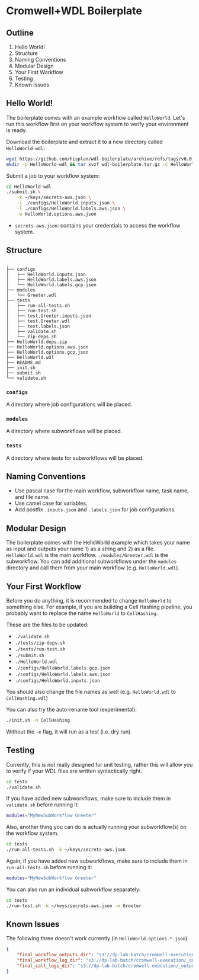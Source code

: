 # Cromwell+WDL Boilerplate

## Outline

1. Hello World!
1. Structure
1. Naming Conventions
1. Modular Design
1. Your First Workflow
1. Testing
1. Known Issues

## Hello World!

The boilerplate comes with an example workflow called `HelloWorld`. Let's run this workflow first on your workflow system to verify your environment is ready.

Download the boilerplate and extract it to a new directory called `HelloWorld-wdl`:

```bash
wget https://github.com/hisplan/wdl-boilerplate/archive/refs/tags/v0.0.9.tar.gz -O wdl-boilerplate.tar.gz
mkdir -p HelloWorld-wdl && tar xvzf wdl-boilerplate.tar.gz -C HelloWorld-wdl --strip-components 1
```

Submit a job to your workflow system:

```bash
cd HelloWorld-wdl
./submit.sh \
    -k ~/keys/secrets-aws.json \
    -i ./configs/HelloWorld.inputs.json \
    -l ./configs/HelloWorld.labels.aws.json \
    -o HelloWorld.options.aws.json
```

- `secrets-aws.json`: contains your credentials to access the workflow system.

## Structure

```
.
├── configs
│   ├── HelloWorld.inputs.json
│   ├── HelloWorld.labels.aws.json
│   └── HelloWorld.labels.gcp.json
├── modules
│   └── Greeter.wdl
├── tests
│   ├── run-all-tests.sh
│   ├── run-test.sh
│   ├── test.Greeter.inputs.json
│   ├── test.Greeter.wdl
│   ├── test.labels.json
│   ├── validate.sh
│   └── zip-deps.sh
├── HelloWorld.deps.zip
├── HelloWorld.options.aws.json
├── HelloWorld.options.gcp.json
├── HelloWorld.wdl
├── README.md
├── init.sh
├── submit.sh
└── validate.sh
```

### `configs`

A directory where job configurations will be placed.

### `modules`

A directory where subworkflows will be placed.

### `tests`

A directory where tests for subworkflows will be placed.

## Naming Conventions

- Use pascal case for the main workflow, subworkflow name, task name, and file name.
- Use camel case for variables.
- Add postfix `.inputs.json` and `.labels.json` for job configurations.

## Modular Design

The boilerplate comes with the HelloWorld example which takes your name as input and outputs your name 1) as a string and 2) as a file. `HelloWorld.wdl` is the main workflow. `./modules/Greeter.wdl` is the subworkflow. You can add additional subworkflows under the `modules` directory and call them from your main workflow (e.g. `HelloWorld.wdl`).

## Your First Workflow

Before you do anything, it is recommended to change `HelloWorld` to something else. For example, if you are building a Cell Hashing pipeline, you probably want to replace the name `HelloWorld` to `CellHashing`.

These are the files to be updated:

- `./validate.sh`
- `./tests/zip-deps.sh`
- `./tests/run-test.sh`
- `./submit.sh`
- `./HelloWorld.wdl`
- `./configs/HelloWorld.labels.gcp.json`
- `./configs/HelloWorld.labels.aws.json`
- `./configs/HelloWorld.inputs.json`

You should also change the file names as well (e.g. `HelloWorld.wdl` to `CellHashing.wdl`)

You can also try the auto-rename tool (experimental):

```bash
./init.sh -n CellHashing
```

Without the `-e` flag, it will run as a test (i.e. dry run)


## Testing

Currently, this is not really designed for unit testing, rather this will allow you to verify if your WDL files are written syntactically right.

```bash
cd tests
./validate.sh
```

If you have added new subworkflows, make sure to include them in `validate.sh` before running it:

```bash
modules="MyNewSubWorkflow Greeter"
```

Also, another thing you can do is actually running your subworkflow(s) on the workflow system.

```bash
cd tests
./run-all-tests.sh -k ~/keys/secrets-aws.json
```

Again, if you have added new subworkflows, make sure to include them in `run-all-tests.sh` before running it:

```bash
modules="MyNewSubWorkflow Greeter"
```

You can also run an individual subworkflow separately:

```bash
cd tests
./run-test.sh -k ~/keys/secrets-aws.json -m Greeter
```

## Known Issues

The following three doesn't work currently (in `HelloWorld.options.*.json`)

```json
{
    "final_workflow_outputs_dir": "s3://dp-lab-batch/cromwell-execution/_outputs/HelloWorld/results",
    "final_workflow_log_dir": "s3://dp-lab-batch/cromwell-execution/_outputs/HelloWorld/workflow-logs",
    "final_call_logs_dir": "s3://dp-lab-batch/cromwell-execution/_outputs/HelloWorld/call-logs"
}
```
